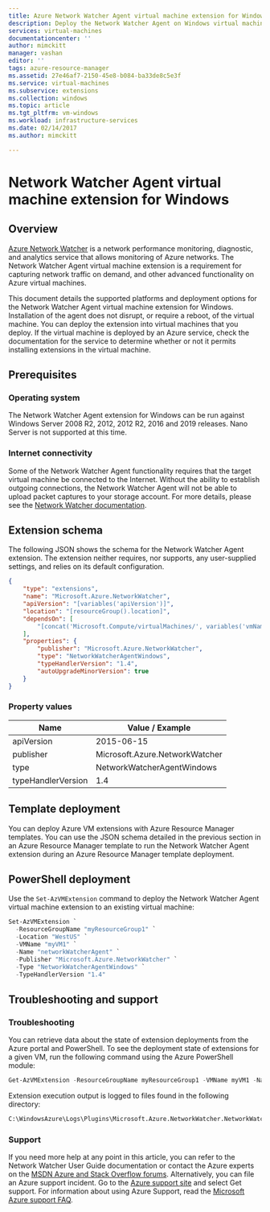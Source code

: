 ```yaml
---
title: Azure Network Watcher Agent virtual machine extension for Windows 
description: Deploy the Network Watcher Agent on Windows virtual machine using a virtual machine extension.
services: virtual-machines
documentationcenter: ''
author: mimckitt
manager: vashan
editor: ''
tags: azure-resource-manager
ms.assetid: 27e46af7-2150-45e8-b084-ba33de8c5e3f
ms.service: virtual-machines
ms.subservice: extensions
ms.collection: windows
ms.topic: article
ms.tgt_pltfrm: vm-windows
ms.workload: infrastructure-services
ms.date: 02/14/2017
ms.author: mimckitt

---
```

# Network Watcher Agent virtual machine extension for Windows

## Overview

[Azure Network Watcher](../../network-watcher/network-watcher-monitoring-overview.md) is a network performance monitoring, diagnostic, and analytics service that allows monitoring of Azure networks. The Network Watcher Agent virtual machine extension is a requirement for capturing network traffic on demand, and other advanced functionality on Azure virtual machines.


This document details the supported platforms and deployment options for the Network Watcher Agent virtual machine extension for Windows. Installation of the agent does not disrupt, or require a reboot, of the virtual machine. You can deploy the extension into virtual machines that you deploy. If the virtual machine is deployed by an Azure service, check the documentation for the service to determine whether or not it permits installing extensions in the virtual machine.

## Prerequisites

### Operating system

The Network Watcher Agent extension for Windows can be run against Windows Server 2008 R2, 2012, 2012 R2, 2016 and 2019 releases. Nano Server is not supported at this time.

### Internet connectivity

Some of the Network Watcher Agent functionality requires that the target virtual machine be connected to the Internet. Without the ability to establish outgoing connections, the Network Watcher Agent will not be able to upload packet captures to your storage account. For more details, please see the [Network Watcher documentation](../../network-watcher/network-watcher-monitoring-overview.md).

## Extension schema

The following JSON shows the schema for the Network Watcher Agent extension. The extension neither requires, nor supports, any user-supplied settings, and relies on its default configuration.

```json
{
    "type": "extensions",
    "name": "Microsoft.Azure.NetworkWatcher",
    "apiVersion": "[variables('apiVersion')]",
    "location": "[resourceGroup().location]",
    "dependsOn": [
        "[concat('Microsoft.Compute/virtualMachines/', variables('vmName'))]"
    ],
    "properties": {
        "publisher": "Microsoft.Azure.NetworkWatcher",
        "type": "NetworkWatcherAgentWindows",
        "typeHandlerVersion": "1.4",
        "autoUpgradeMinorVersion": true
    }
}
```

### Property values

| Name | Value / Example |
| ---- | ---- |
| apiVersion | 2015-06-15 |
| publisher | Microsoft.Azure.NetworkWatcher |
| type | NetworkWatcherAgentWindows |
| typeHandlerVersion | 1.4 |


## Template deployment

You can deploy Azure VM extensions with Azure Resource Manager templates. You can use the JSON schema detailed in the previous section in an Azure Resource Manager template to run the Network Watcher Agent extension during an Azure Resource Manager template deployment.

## PowerShell deployment

Use the `Set-AzVMExtension` command to deploy the Network Watcher Agent virtual machine extension to an existing virtual machine:

```powershell
Set-AzVMExtension `
  -ResourceGroupName "myResourceGroup1" `
  -Location "WestUS" `
  -VMName "myVM1" `
  -Name "networkWatcherAgent" `
  -Publisher "Microsoft.Azure.NetworkWatcher" `
  -Type "NetworkWatcherAgentWindows" `
  -TypeHandlerVersion "1.4"
```

## Troubleshooting and support

### Troubleshooting

You can retrieve data about the state of extension deployments from the Azure portal and PowerShell. To see the deployment state of extensions for a given VM, run the following command using the Azure PowerShell module:

```powershell
Get-AzVMExtension -ResourceGroupName myResourceGroup1 -VMName myVM1 -Name networkWatcherAgent
```

Extension execution output is logged to files found in the following directory:

```cmd
C:\WindowsAzure\Logs\Plugins\Microsoft.Azure.NetworkWatcher.NetworkWatcherAgentWindows\
```

### Support

If you need more help at any point in this article, you can refer to the Network Watcher User Guide documentation or contact the Azure experts on the [MSDN Azure and Stack Overflow forums](https://azure.microsoft.com/support/forums/). Alternatively, you can file an Azure support incident. Go to the [Azure support site](https://azure.microsoft.com/support/options/) and select Get support. For information about using Azure Support, read the [Microsoft Azure support FAQ](https://azure.microsoft.com/support/faq/).
